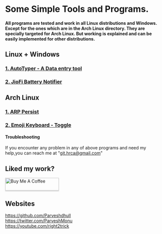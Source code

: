 # Some Simple Tools and Programs.

#### All programs are tested and work in all Linux distributions and Windows. Except for the ones which are in the Arch Linux directory. They are specially targeted for Arch Linux. But working is explained and can be easily implemented for other distributions.

## Linux + Windows

### [1. AutoTyper - A Data entry tool](/AutoTyper)

### [2. JioFi Battery Notifier](/JioFi)

## Arch Linux

### [1. ARP Persist](/Arch%20Linux/ARP%20Persist)

### [2. Emoji Keyboard - Toggle](/Arch%20Linux/Emoji%20Keyboard)

#### Troubleshooting

If you encounter any problem in any of above programs and need my help,you can reach me at "git.hrca@gmail.com"

## Liked my work?
<a href="https://www.buymeacoffee.com/parveshmonu" target="_blank"><img src="https://www.buymeacoffee.com/assets/img/custom_images/orange_img.png" alt="Buy Me A Coffee" style="height: 41px !important;width: 174px !important;box-shadow: 0px 3px 2px 0px rgba(190, 190, 190, 0.5) !important;-webkit-box-shadow: 0px 3px 2px 0px rgba(190, 190, 190, 0.5) !important;" ></a>

## Websites
https://github.com/Parveshdhull
<br />https://twitter.com/ParveshMonu
<br />https://youtube.com/right2trick
